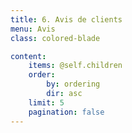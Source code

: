 ```yaml
---
title: 6. Avis de clients
menu: Avis
class: colored-blade

content:
    items: @self.children
    order:
        by: ordering
        dir: asc
    limit: 5
    pagination: false
---
```


